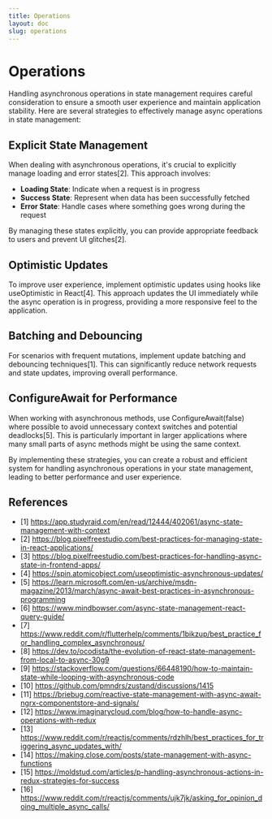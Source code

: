 ```yaml
---
title: Operations
layout: doc
slug: operations
---
```


# Operations

Handling asynchronous operations in state management requires careful consideration to ensure a smooth user experience and maintain application stability. Here are several strategies to effectively manage async operations in state management:

## Explicit State Management

When dealing with asynchronous operations, it's crucial to explicitly manage loading and error states[2]. This approach involves:

- **Loading State**: Indicate when a request is in progress
- **Success State**: Represent when data has been successfully fetched
- **Error State**: Handle cases where something goes wrong during the request

By managing these states explicitly, you can provide appropriate feedback to users and prevent UI glitches[2].

## Optimistic Updates

To improve user experience, implement optimistic updates using hooks like useOptimistic in React[4]. This approach updates the UI immediately while the async operation is in progress, providing a more responsive feel to the application.

## Batching and Debouncing

For scenarios with frequent mutations, implement update batching and debouncing techniques[1]. This can significantly reduce network requests and state updates, improving overall performance.

## ConfigureAwait for Performance

When working with asynchronous methods, use ConfigureAwait(false) where possible to avoid unnecessary context switches and potential deadlocks[5]. This is particularly important in larger applications where many small parts of async methods might be using the same context.

By implementing these strategies, you can create a robust and efficient system for handling asynchronous operations in your state management, leading to better performance and user experience.

## References
- [1] https://app.studyraid.com/en/read/12444/402061/async-state-management-with-context
- [2] https://blog.pixelfreestudio.com/best-practices-for-managing-state-in-react-applications/
- [3] https://blog.pixelfreestudio.com/best-practices-for-handling-async-state-in-frontend-apps/
- [4] https://spin.atomicobject.com/useoptimistic-asynchronous-updates/
- [5] https://learn.microsoft.com/en-us/archive/msdn-magazine/2013/march/async-await-best-practices-in-asynchronous-programming
- [6] https://www.mindbowser.com/async-state-management-react-query-guide/
- [7] https://www.reddit.com/r/flutterhelp/comments/1bikzup/best_practice_for_handling_complex_asynchronous/
- [8] https://dev.to/ocodista/the-evolution-of-react-state-management-from-local-to-async-30g9
- [9] https://stackoverflow.com/questions/66448190/how-to-maintain-state-while-looping-with-asynchronous-code
- [10] https://github.com/pmndrs/zustand/discussions/1415
- [11] https://briebug.com/reactive-state-management-with-async-await-ngrx-componentstore-and-signals/
- [12] https://www.imaginarycloud.com/blog/how-to-handle-async-operations-with-redux
- [13] https://www.reddit.com/r/reactjs/comments/rdzhlh/best_practices_for_triggering_async_updates_with/
- [14] https://making.close.com/posts/state-management-with-async-functions
- [15] https://moldstud.com/articles/p-handling-asynchronous-actions-in-redux-strategies-for-success
- [16] https://www.reddit.com/r/reactjs/comments/ujk7jk/asking_for_opinion_doing_multiple_async_calls/